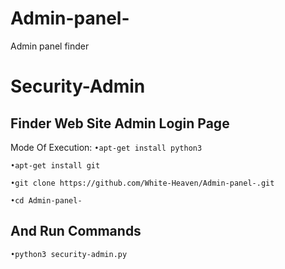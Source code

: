 # Admin-panel-
Admin panel finder

# Security-Admin
## Finder Web Site Admin Login Page

Mode Of Execution:
`•apt-get install python3`

`•apt-get install git`

`•git clone https://github.com/White-Heaven/Admin-panel-.git `

`•cd Admin-panel-`
## And Run Commands

`•python3 security-admin.py`
